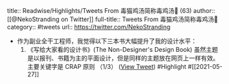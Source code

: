 title:: Readwise/Highlights/Tweets From 毒猫鸡汤简称毒鸡汤🤔 (63)
author:: [[@NekoStranding on Twitter]]
full-title:: Tweets From 毒猫鸡汤简称毒鸡汤🤔
category:: #tweets
url:: https://twitter.com/NekoStranding

- 作为副业全干工程师，我觉得以下三本书大幅提升了我的设计水平：
  1. 《写给大家看的设计书》(The Non-Designer's Design Book) 虽然主题是以报刊、书籍为主的平面设计，但是同样的主题放在网页上一样有效。主要关键字是 CRAP 原则
  （1/3） ([View Tweet](https://twitter.com/NekoStranding/status/1371399222868676609)) #Highlight #[[2021-05-27]]